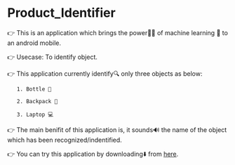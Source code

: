 # Product_Identifier
 
👉 This is an application which brings the power💪🏻 of machine learning 🤖 to an android mobile.

👉 Usecase: To identify object.

👉 This application currently identify🔍 only three objects as below:

       1. Bottle 🍾

       2. Backpack 🎒

       3. Laptop 💻

👉 The main benifit of this application is, it sounds🔊 the name of the object which has been recognized/indentified.

👉 You can try this application by downloading⬇️ from <a href="https://mega.nz/file/bQhHxC7A#Y2wV7nyfrNLDX_YaDaztlLXkaEnlgEwlqA6ZqhrYAMo">here</a>.
